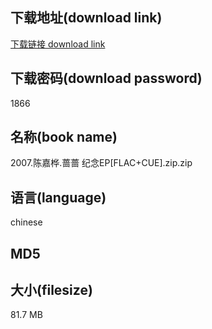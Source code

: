 ## 下载地址(download link)
[下载链接 download link](https://voluble-croquembouche-d321dc.netlify.app/?s=2007.%E9%99%88%E5%98%89%E6%A1%A6.%E8%94%B7%E8%94%B7+%E7%BA%AA%E5%BF%B5EP%5BFLAC%2BCUE%5D.zip)

## 下载密码(download password)
1866

## 名称(book name)
2007.陈嘉桦.蔷蔷 纪念EP[FLAC+CUE].zip.zip

## 语言(language)
chinese

## MD5


## 大小(filesize)
81.7 MB
